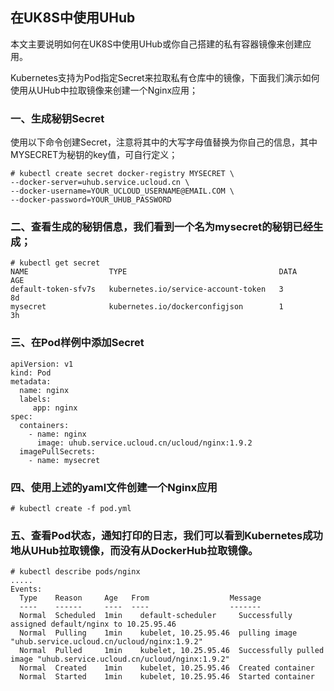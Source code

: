 ## 在UK8S中使用UHub

本文主要说明如何在UK8S中使用UHub或你自己搭建的私有容器镜像来创建应用。

Kubernetes支持为Pod指定Secret来拉取私有仓库中的镜像，下面我们演示如何使用从UHub中拉取镜像来创建一个Nginx应用；

### 一、生成秘钥Secret

使用以下命令创建Secret，注意将其中的大写字母值替换为你自己的信息，其中MYSECRET为秘钥的key值，可自行定义；

```
# kubectl create secret docker-registry MYSECRET \
--docker-server=uhub.service.ucloud.cn \
--docker-username=YOUR_UCLOUD_USERNAME@EMAIL.COM \
--docker-password=YOUR_UHUB_PASSWORD
```

### 二、查看生成的秘钥信息，我们看到一个名为mysecret的秘钥已经生成；

```
# kubectl get secret
NAME                  TYPE                                  DATA      AGE
default-token-sfv7s   kubernetes.io/service-account-token   3         8d
mysecret              kubernetes.io/dockerconfigjson        1         3h
```

### 三、在Pod样例中添加Secret

```
apiVersion: v1
kind: Pod
metadata:
  name: nginx
  labels:
     app: nginx
spec:
  containers:
    - name: nginx
      image: uhub.service.ucloud.cn/ucloud/nginx:1.9.2
  imagePullSecrets:
    - name: mysecret
```

### 四、使用上述的yaml文件创建一个Nginx应用

```
# kubectl create -f pod.yml
```

### 五、查看Pod状态，通知打印的日志，我们可以看到Kubernetes成功地从UHub拉取镜像，而没有从DockerHub拉取镜像。

```
# kubectl describe pods/nginx
.....
Events:
  Type    Reason     Age   From                  Message
  ----    ------     ----  ----                  -------
  Normal  Scheduled  1min    default-scheduler     Successfully assigned default/nginx to 10.25.95.46
  Normal  Pulling    1min    kubelet, 10.25.95.46  pulling image "uhub.service.ucloud.cn/ucloud/nginx:1.9.2"
  Normal  Pulled     1min    kubelet, 10.25.95.46  Successfully pulled image "uhub.service.ucloud.cn/ucloud/nginx:1.9.2"
  Normal  Created    1min    kubelet, 10.25.95.46  Created container
  Normal  Started    1min    kubelet, 10.25.95.46  Started container
```
